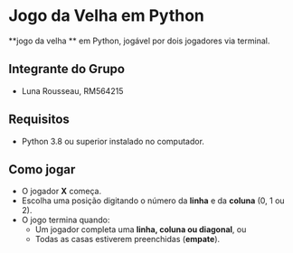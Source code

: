 # Jogo da Velha em Python

**jogo da velha ** em Python, jogável por dois jogadores via terminal.

## Integrante do Grupo
- Luna Rousseau, RM564215

## Requisitos
- Python 3.8 ou superior instalado no computador.



## Como jogar
- O jogador **X** começa.  
- Escolha uma posição digitando o número da **linha** e da **coluna** (0, 1 ou 2).  
- O jogo termina quando:
  - Um jogador completa uma **linha, coluna ou diagonal**, ou  
  - Todas as casas estiverem preenchidas (**empate**).